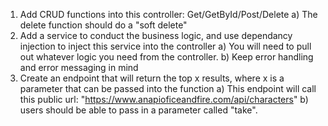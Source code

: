 1. Add CRUD functions into this controller: Get/GetById/Post/Delete
   a) The delete function should do a "soft delete"
3. Add a service to conduct the business logic, and use dependancy injection to inject this service into the controller
  a) You will need to pull out whatever logic you need from the controller.
  b) Keep error handling and error messaging in mind 
5. Create an endpoint that will return the top x results, where x is a parameter that can be passed into the function
   a) This endpoint will call this public url: "https://www.anapioficeandfire.com/api/characters"
   b) users should be able to pass in a parameter called "take".
